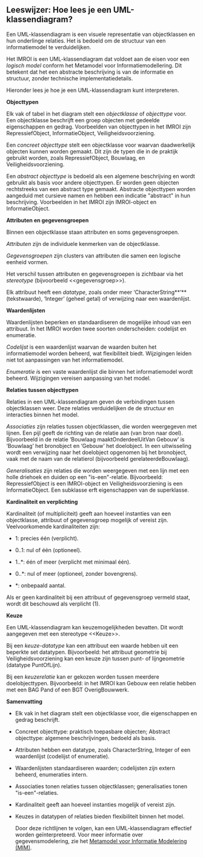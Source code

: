 ## Leeswijzer: Hoe lees je een UML-klassendiagram?

Een UML-klassendiagram is een visuele representatie van objectklassen en hun
onderlinge relaties. Het is bedoeld om de structuur van een informatiemodel te
verduidelijken.

Het IMROI is een UML-klassendiagram dat voldoet aan de eisen voor een *logisch
model* conform het Metamodel voor Informatiemodellering. Dit betekent dat het
een abstracte beschrijving is van de informatie en structuur, zonder technische
implementatiedetails.

Hieronder lees je hoe je een UML-klassendiagram kunt interpreteren.

**Objecttypen**

Elk vak of tabel in het diagram stelt een *objectklasse* of *objecttype* voor.
Een objectklasse beschrijft een groep objecten met gedeelde eigenschappen en
gedrag. Voorbeelden van objecttypen in het IMROI zijn RepressiefObject,
InformatieObject, Veiligheidsvoorziening.

Een *concreet objecttype* stelt een objectklasse voor waarvan daadwerkelijk
objecten kunnen worden gemaakt. Dit zijn de typen die in de praktijk gebruikt
worden, zoals RepressiefObject, Bouwlaag, en Veiligheidsvoorziening.

Een *abstract objecttype* is bedoeld als een algemene beschrijving en wordt
gebruikt als basis voor andere objecttypen. Er worden geen objecten rechtstreeks
van een abstract type gemaakt. Abstracte objecttypen worden aangeduid met
cursieve namen en hebben een indicatie "abstract" in hun beschrijving.
Voorbeelden in het IMROI zijn IMROI-object en InformatieObject.

**Attributen en gegevensgroepen**

Binnen een objectklasse staan attributen en soms gegevensgroepen.

*Attributen* zijn de individuele kenmerken van de objectklasse.

*Gegevensgroepen* zijn clusters van attributen die samen een logische eenheid
vormen.

Het verschil tussen attributen en gegevensgroepen is zichtbaar via het
*stereotype* (bijvoorbeeld \<\<gegevensgroep\>\>).

Elk attribuut heeft een *datatype*, zoals onder meer ‘CharacterString**’**
(tekstwaarde), ‘Integer’ (geheel getal) of verwijzing naar een waardenlijst.

**Waardenlijsten**

Waardenlijsten beperken en standaardiseren de mogelijke inhoud van een
attribuut. In het IMROI worden twee soorten onderscheiden: codelijst en
enumeratie.

*Codelijst* is een waardenlijst waarvan de waarden buiten het informatiemodel
worden beheerd, wat flexibiliteit biedt. Wijzigingen leiden niet tot
aanpassingen van het informatiemodel.

*Enumeratie i*s een vaste waardenlijst die binnen het informatiemodel wordt
beheerd. Wijzigingen vereisen aanpassing van het model.

**Relaties tussen objecttypen**

Relaties in een UML-klassendiagram geven de verbindingen tussen objectklassen
weer. Deze relaties verduidelijken de de structuur en interacties binnen het
model.

*Associaties* zijn relaties tussen objectklassen, die worden weergegeven met
lijnen. Een pijl geeft de richting van de relatie aan (van bron naar doel).
Bijvoorbeeld in de relatie ‘Bouwlaag maaktOnderdeelUitVan Gebouw’ is ‘Bouwlaag’
het bronobject en ‘Gebouw’ het doelobject. In een uitwisseling wordt een
verwijzing naar het doelobject opgenomen bij het bronobject, vaak met de naam
van de relatierol (bijvoorbeeld gerelateerdeBouwlaag).

*Generalisaties* zijn relaties die worden weergegeven met een lijn met een holle
driehoek en duiden op een "is-een"-relatie. Bijvoorbeeld: RepressiefObject is
een IMROI-object en Veiligheidsvoorziening is een InformatieObject. Een
subklasse erft eigenschappen van de superklasse.

**Kardinaliteit en verplichting**

Kardinaliteit (of multipliciteit) geeft aan hoeveel instanties van een
objectklasse, attribuut of gegevensgroep mogelijk of vereist zijn.
Veelvoorkomende kardinaliteiten zijn:

-   1: precies één (verplicht).

-   0..1: nul of één (optioneel).

-   1..\*: één of meer (verplicht met minimaal één).

-   0..\*: nul of meer (optioneel, zonder bovengrens).

-   \*: onbepaald aantal.

Als er geen kardinaliteit bij een attribuut of gegevensgroep vermeld staat,
wordt dit beschouwd als verplicht (1).

**Keuze**

Een UML-klassendiagram kan keuzemogelijkheden bevatten. Dit wordt aangegeven met
een stereotype \<\<Keuze\>\>.

Bij een *keuze-datatype* kan een attribuut een waarde hebben uit een beperkte
set datatypen. Bijvoorbeeld: het attribuut geometrie bij Veiligheidsvoorziening
kan een keuze zijn tussen punt- of lijngeometrie (datatype PuntOfLijn).

Bij een *keuzerelatie* kan er gekozen worden tussen meerdere doelobjecttypen.
Bijvoorbeeld: in het IMROI kan Gebouw een relatie hebben met een BAG Pand of een
BGT OverigBouwwerk.

**Samenvatting**

-   Elk vak in het diagram stelt een objectklasse voor, die eigenschappen en
    gedrag beschrijft.

-   Concreet objecttype: praktisch toepasbare objecten; Abstract objecttype:
    algemene beschrijvingen, bedoeld als basis.

-   Attributen hebben een datatype, zoals CharacterString, Integer of een
    waardenlijst (codelijst of enumeratie).

-   Waardenlijsten standaardiseren waarden; codelijsten zijn extern beheerd,
    enumeraties intern.

-   Associaties tonen relaties tussen objectklassen; generalisaties tonen
    "is-een"-relaties.

-   Kardinaliteit geeft aan hoeveel instanties mogelijk of vereist zijn.

-   Keuzes in datatypen of relaties bieden flexibiliteit binnen het model.

    Door deze richtlijnen te volgen, kan een UML-klassendiagram effectief worden
    geïnterpreteerd. Voor meer informatie over gegevensmodelering, zie het
    [Metamodel voor Informatie Modelering
    (MIM)](https://docs.geostandaarden.nl/mim/mim/).

